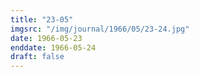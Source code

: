 ```yaml
---
title: "23-05"
imgsrc: "/img/journal/1966/05/23-24.jpg"
date: 1966-05-23
enddate: 1966-05-24
draft: false
---
```


<!-- fix pre-formatted input -->
